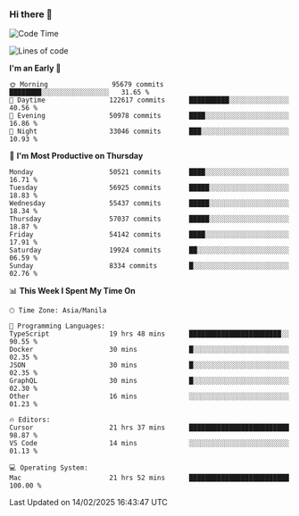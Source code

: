### Hi there 👋

<!--START_SECTION:waka-->
![Code Time](http://img.shields.io/badge/Code%20Time-5%2C855%20hrs%2045%20mins-blue)

![Lines of code](https://img.shields.io/badge/From%20Hello%20World%20I%27ve%20Written-117.7%20million%20lines%20of%20code-blue)

**I'm an Early 🐤** 

```text
🌞 Morning                95679 commits       ████████░░░░░░░░░░░░░░░░░   31.65 % 
🌆 Daytime                122617 commits      ██████████░░░░░░░░░░░░░░░   40.56 % 
🌃 Evening                50978 commits       ████░░░░░░░░░░░░░░░░░░░░░   16.86 % 
🌙 Night                  33046 commits       ███░░░░░░░░░░░░░░░░░░░░░░   10.93 % 
```
📅 **I'm Most Productive on Thursday** 

```text
Monday                   50521 commits       ████░░░░░░░░░░░░░░░░░░░░░   16.71 % 
Tuesday                  56925 commits       █████░░░░░░░░░░░░░░░░░░░░   18.83 % 
Wednesday                55437 commits       █████░░░░░░░░░░░░░░░░░░░░   18.34 % 
Thursday                 57037 commits       █████░░░░░░░░░░░░░░░░░░░░   18.87 % 
Friday                   54142 commits       ████░░░░░░░░░░░░░░░░░░░░░   17.91 % 
Saturday                 19924 commits       ██░░░░░░░░░░░░░░░░░░░░░░░   06.59 % 
Sunday                   8334 commits        █░░░░░░░░░░░░░░░░░░░░░░░░   02.76 % 
```


📊 **This Week I Spent My Time On** 

```text
🕑︎ Time Zone: Asia/Manila

💬 Programming Languages: 
TypeScript               19 hrs 48 mins      ███████████████████████░░   90.55 % 
Docker                   30 mins             █░░░░░░░░░░░░░░░░░░░░░░░░   02.35 % 
JSON                     30 mins             █░░░░░░░░░░░░░░░░░░░░░░░░   02.35 % 
GraphQL                  30 mins             █░░░░░░░░░░░░░░░░░░░░░░░░   02.30 % 
Other                    16 mins             ░░░░░░░░░░░░░░░░░░░░░░░░░   01.23 % 

🔥 Editors: 
Cursor                   21 hrs 37 mins      █████████████████████████   98.87 % 
VS Code                  14 mins             ░░░░░░░░░░░░░░░░░░░░░░░░░   01.13 % 

💻 Operating System: 
Mac                      21 hrs 52 mins      █████████████████████████   100.00 % 
```


 Last Updated on 14/02/2025 16:43:47 UTC
<!--END_SECTION:waka-->


<!--
**rad182/rad182** is a ✨ _special_ ✨ repository because its `README.md` (this file) appears on your GitHub profile.

Here are some ideas to get you started:

- 🔭 I’m currently working on ...
- 🌱 I’m currently learning ...
- 👯 I’m looking to collaborate on ...
- 🤔 I’m looking for help with ...
- 💬 Ask me about ...
- 📫 How to reach me: ...
- 😄 Pronouns: ...
- ⚡ Fun fact: ...
-->
